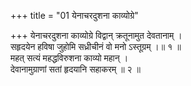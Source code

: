 +++
title = "01 येनाचरदुशना काव्योग्रे"

+++
येनाचरदुशना काव्योग्रे विद्वान् क्रतूनामुत देवतानाम् ।  
सहृदयेन हविषा जुहोमि सध्रीचीनं वो मनो ऽस्तूग्रम् ।॥ १ ॥  
महत् सत्यं महद्धविरुशना काव्यो महान् ।  
देवानामुग्राणां सतां हृदयानि सहाकरम् ॥ २ ॥